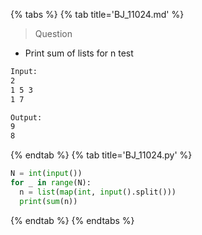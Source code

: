 {% tabs %}
{% tab title='BJ_11024.md' %}

> Question

* Print sum of lists for n test

```txt
Input:
2
1 5 3
1 7

Output:
9
8
```

{% endtab %}
{% tab title='BJ_11024.py' %}

```py
N = int(input())
for _ in range(N):
  n = list(map(int, input().split()))
  print(sum(n))
```

{% endtab %}
{% endtabs %}
